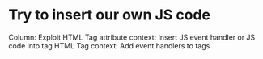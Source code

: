 # Try to insert our own JS code

Column: Exploit
HTML Tag attribute context: Insert JS event handler or JS code into tag
HTML Tag context: Add event handlers to tags